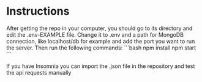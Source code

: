 <h1>Instructions</h1>
After getting the repo in your computer, you should go to its directory and edit the .env-EXAMPLE file. Change it to .env and a path for MongoDB connection, like localhost/db for example and add the port you want to run the server.
Then run the following commands:
```bash
npm install
npm start
```

If you have Insomnia you can import the .json file in the repository and test the api requests manually